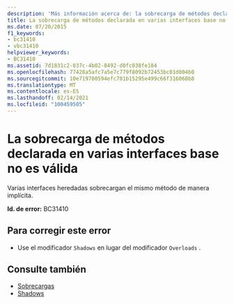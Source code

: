 ```yaml
---
description: 'Más información acerca de: la sobrecarga de métodos declarada en varias interfaces base no es válida'
title: La sobrecarga de métodos declarada en varias interfaces base no es válida
ms.date: 07/20/2015
f1_keywords:
- bc31410
- vbc31410
helpviewer_keywords:
- BC31410
ms.assetid: 7d1831c2-837c-4b02-8492-d0fc038fe184
ms.openlocfilehash: 77428a5afc7a5e7c779f8092b72453bc01d004b0
ms.sourcegitcommit: 10e719780594efc781b15295e499c66f316068b8
ms.translationtype: MT
ms.contentlocale: es-ES
ms.lasthandoff: 02/14/2021
ms.locfileid: "100459505"
---
```

# <a name="overloading-methods-declared-in-multiple-base-interfaces-is-not-valid"></a>La sobrecarga de métodos declarada en varias interfaces base no es válida

Varias interfaces heredadas sobrecargan el mismo método de manera implícita.  
  
 **Id. de error:** BC31410  
  
## <a name="to-correct-this-error"></a>Para corregir este error  
  
- Use el modificador `Shadows` en lugar del modificador `Overloads` .  
  
## <a name="see-also"></a>Consulte también

- [Sobrecargas](../language-reference/modifiers/overloads.md)
- [Shadows](../language-reference/modifiers/shadows.md)
